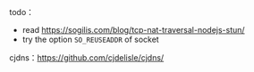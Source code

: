 todo：

* read https://sogilis.com/blog/tcp-nat-traversal-nodejs-stun/
* try the option `SO_REUSEADDR`  of socket



cjdns：https://github.com/cjdelisle/cjdns/